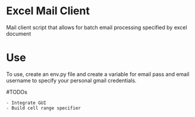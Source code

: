 # Excel Mail Client

Mail client script that allows for batch email processing specified by excel document

# Use

To use, create an env.py file and create a variable for email pass and email username to specify your personal gmail credentials.


#TODOs

    - Integrate GUI 
    - Build cell range specifier
